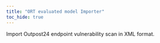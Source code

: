 ```yaml
---
title: "ORT evaluated model Importer"
toc_hide: true
---
```

Import Outpost24 endpoint vulnerability scan in XML format.